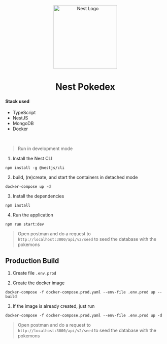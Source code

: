<p align="center">
  <img src="https://nestjs.com/img/logo-small.svg" width="200" alt="Nest Logo" />
</p>
<h1 align="center">Nest Pokedex</h1>

#### Stack used

-   TypeScript
-   NestJS
-   MongoDB
-   Docker

<br>

> Run in development mode

1. Install the Nest CLI

```
npm install -g @nestjs/cli
```

2. build, (re)create, and start the containers in detached mode

```
docker-compose up -d
```

3. Install the dependencies

```
npm install
```

4. Run the application

```
npm run start:dev
```

> Open postman and do a request to `http://localhost:3000/api/v2/seed` to seed the database with the pokemons

## Production Build

1. Create file `.env.prod`

2. Create the docker image

```
docker-compose -f docker-compose.prod.yaml --env-file .env.prod up --build
```

3. If the image is already created, just run

```
docker-compose -f docker-compose.prod.yaml --env-file .env.prod up -d
```

> Open postman and do a request to `http://localhost:3000/api/v2/seed` to seed the database with the pokemons
